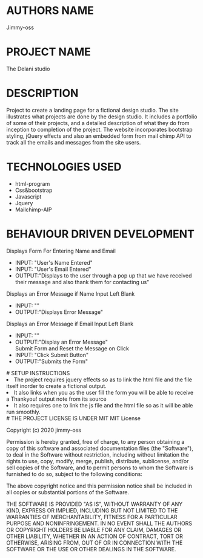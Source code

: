 # AUTHORS NAME
Jimmy-oss
# PROJECT NAME
The Delani studio
# DESCRIPTION 
Project to create a landing page for a fictional design studio. 
The site illustrates what projects are done by the design studio.
It includes a portfolio of some of their projects, and a detailed description of what they do from inception to completion of the project.
The website incorporates bootstrap styling, jQuery effects and also an embedded form from mail chimp API to track all the emails and messages from the site users.
# TECHNOLOGIES USED
<ul>
 <li>html-program</li>
 <li>Css&bootstrap</li>
 <li>Javascript</li>
 <li>Jquery</li>
 <li>Mailchimp-AIP</li>
    </ul>
 
# BEHAVIOUR DRIVEN DEVELOPMENT
Displays Form For Entering Name and Email
    <ul>
  <li>INPUT: "User's Name Entered"</li>
  <li>INPUT: "User's Email Entered"</li>
  <li>OUTPUT:"Displays to the user through a pop up that we have received their message and also thank them for contacting us"</li>
        </ul>
   Displays an Error Message if Name Input Left Blank
      <ul>
  <li>INPUT: ""</li>
  <li>OUTPUT:"Displays Error Message"</li>
       </ul>
  Displays an Error Message if Email Input Left Blank
      <ul>
 <li>INPUT: ""</li>
 <li>OUTPUT:"Display an Error Message"</li>
  Submit Form and Reset the Message on Click
 <li>INPUT: "Click Submit Button"</li>
 <li>OUTPUT:"Submits the Form"</li>
        </ul>
 # SETUP INSTRUCTIONS
   <li>The project requires jquery effects so as to link the html file and the file itself inorder to create a fictional output.</li>
   <li>It also links when you as the user fill the form you will be able to receive a Thankyou! output note from its source</li>
   <li>It also requires one to link the js file and the html file so as it will be able run smoothly.</li>
 # THE PROJECT LICENSE IS UNDER MIT
 MIT License

Copyright (c) 2020 jimmy-oss

Permission is hereby granted, free of charge, to any person obtaining a copy
of this software and associated documentation files (the "Software"), to deal
in the Software without restriction, including without limitation the rights
to use, copy, modify, merge, publish, distribute, sublicense, and/or sell
copies of the Software, and to permit persons to whom the Software is
furnished to do so, subject to the following conditions:

The above copyright notice and this permission notice shall be included in all
copies or substantial portions of the Software.

THE SOFTWARE IS PROVIDED "AS IS", WITHOUT WARRANTY OF ANY KIND, EXPRESS OR
IMPLIED, INCLUDING BUT NOT LIMITED TO THE WARRANTIES OF MERCHANTABILITY,
FITNESS FOR A PARTICULAR PURPOSE AND NONINFRINGEMENT. IN NO EVENT SHALL THE
AUTHORS OR COPYRIGHT HOLDERS BE LIABLE FOR ANY CLAIM, DAMAGES OR OTHER
LIABILITY, WHETHER IN AN ACTION OF CONTRACT, TORT OR OTHERWISE, ARISING FROM,
OUT OF OR IN CONNECTION WITH THE SOFTWARE OR THE USE OR OTHER DEALINGS IN THE
SOFTWARE.
 
